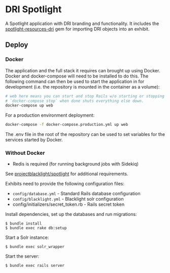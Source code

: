 # DRI Spotlight

A Spotlight application with DRI branding and functionality. It includes the [spotlight-resources-dri](https://github.com/Digital-Repository-of-Ireland/spotlight-resources-dri) gem for importing DRI objects into an exhibit.

## Deploy

### Docker
The application and the full stack it requires can brought up using Docker. Docker and docker-compose will need to be installed to do this. The following command can then be used to start the application in for development (i.e. the repository is mounted in the container as a volume):

```bash
# web here means you can start and stop Rails w/o starting or stopping other services. 
# `docker-compose stop` when done shuts everything else down.
docker-compose up web
```

For a production environment deployment:
```bash
docker-compose -f docker-compose.production.yml up web
```

The .env file in the root of the repository can be used to set variables for the services started by Docker.

### Without Docker

- Redis is required (for running background jobs with Sidekiq)

See [projectblacklight/spotlight](https://github.com/projectblacklight/spotlight) for additional requirements.

Exhibits need to provide the following configuration files:

* `config/database.yml` - Standard Rails database configuration
* `config/blacklight.yml` - Blacklight solr configuration
* config/initializers/secret_token.rb - Rails secret token

Install dependencies, set up the databases and run migrations:
```console
$ bundle install
$ bundle exec rake db:setup
```

Start a Solr instance:
```console
$ bundle exec solr_wrapper
```

Start the server:
```console
$ bundle exec rails server
```
